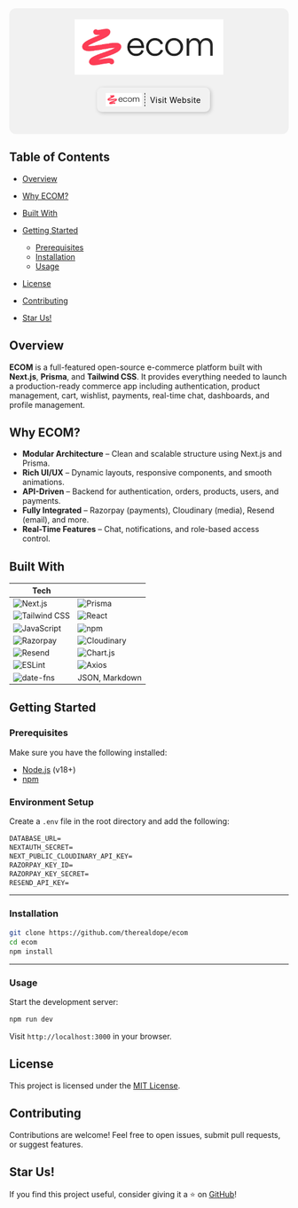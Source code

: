 
<div style="background-color:#f1f1f1; padding:20px; border-radius:12px;" align="center">
  <img src="./public/logo.png" alt="ecom-logo" height="100" />

<div style="padding: 20px; border-radius: 12px;" align="center">
  <a href="https://ecom-skheni.vercel.app/" target="_blank" style="display: inline-flex; align-items: center; background-color: #f1f1f1; color: black; border-radius: 9px; padding: 10px 16px; font-weight: 600; text-decoration: none; box-shadow: 2px 2px 7px rgba(0,0,0,0.2); margin-left: 16px;">
    <img src="./public/logo.png" alt="ecom-logo" height="24" style="margin-right: 9px; border-right: 1px dashed black; padding-right: 5px;" />
    <span style="font-size: 14px; font-weight: 400; font-family:'Inter', sans-serif; letter-spacing: 0.5px;">
      Visit Website
    </span>
  </a>
</div>


</div>

## Table of Contents

* [Overview](#overview)
* [Why ECOM?](#why-ecom)
* [Built With](#built-with)
* [Getting Started](#getting-started)

  * [Prerequisites](#prerequisites)
  * [Installation](#installation)
  * [Usage](#usage)
* [License](#license)
* [Contributing](#contributing)
* [Star Us!](#star-us)


## Overview

**ECOM** is a full-featured open-source e-commerce platform built with **Next.js**, **Prisma**, and **Tailwind CSS**. It provides everything needed to launch a production-ready commerce app including authentication, product management, cart, wishlist, payments, real-time chat, dashboards, and profile management.



## Why ECOM?

* **Modular Architecture** – Clean and scalable structure using Next.js and Prisma.
* **Rich UI/UX** – Dynamic layouts, responsive components, and smooth animations.
* **API-Driven** – Backend for authentication, orders, products, users, and payments.
* **Fully Integrated** – Razorpay (payments), Cloudinary (media), Resend (email), and more.
* **Real-Time Features** – Chat, notifications, and role-based access control.

## Built With

| Tech                                                                                            |                                                                                                |
| ----------------------------------------------------------------------------------------------- | ---------------------------------------------------------------------------------------------- |
| ![Next.js](https://img.shields.io/badge/Next.js-000?logo=nextdotjs)                             | ![Prisma](https://img.shields.io/badge/Prisma-2D3748?logo=prisma\&logoColor=white)             |
| ![Tailwind CSS](https://img.shields.io/badge/Tailwind-06B6D4?logo=tailwindcss\&logoColor=white) | ![React](https://img.shields.io/badge/React-20232A?logo=react\&logoColor=61DAFB)               |
| ![JavaScript](https://img.shields.io/badge/JavaScript-F7DF1E?logo=javascript\&logoColor=black)  | ![npm](https://img.shields.io/badge/NPM-CB3837?logo=npm\&logoColor=white)                      |
| ![Razorpay](https://img.shields.io/badge/Razorpay-02042B?logo=razorpay\&logoColor=white)        | ![Cloudinary](https://img.shields.io/badge/Cloudinary-3448C5?logo=cloudinary\&logoColor=white) |
| ![Resend](https://img.shields.io/badge/Resend-000000?logo=data\:image/svg+xml;base64,YOUR_ICON) | ![Chart.js](https://img.shields.io/badge/Chart.js-FF6384?logo=chartdotjs\&logoColor=white)     |
| ![ESLint](https://img.shields.io/badge/ESLint-4B32C3?logo=eslint\&logoColor=white)              | ![Axios](https://img.shields.io/badge/Axios-5A29E4?logo=axios\&logoColor=white)                |
| ![date-fns](https://img.shields.io/badge/date--fns-EC4899?logo=calendar\&logoColor=white)       | JSON, Markdown                                                                                 |


## Getting Started

### Prerequisites

Make sure you have the following installed:

* [Node.js](https://nodejs.org/) (v18+)
* [npm](https://www.npmjs.com/)

### Environment Setup

Create a `.env` file in the root directory and add the following:

```env
DATABASE_URL=
NEXTAUTH_SECRET=
NEXT_PUBLIC_CLOUDINARY_API_KEY=
RAZORPAY_KEY_ID=
RAZORPAY_KEY_SECRET=
RESEND_API_KEY=
```

---

### Installation

```bash
git clone https://github.com/therealdope/ecom
cd ecom
npm install
```

---

### Usage

Start the development server:

```bash
npm run dev
```

Visit `http://localhost:3000` in your browser.



## License

This project is licensed under the [MIT License](./LICENSE).


## Contributing

Contributions are welcome! Feel free to open issues, submit pull requests, or suggest features.


## Star Us!

If you find this project useful, consider giving it a ⭐ on [GitHub](https://github.com/therealdope/ecom)!